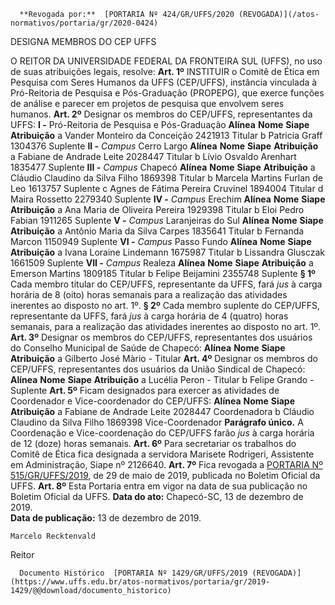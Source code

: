       **Revogada por:**  [PORTARIA Nº 424/GR/UFFS/2020 (REVOGADA)](/atos-normativos/portaria/gr/2020-0424) 

   DESIGNA MEMBROS DO CEP UFFS  

 O REITOR DA UNIVERSIDADE FEDERAL DA FRONTEIRA SUL (UFFS), no uso de suas atribuições legais, resolve:   **Art. 1º**  INSTITUIR o Comitê de Ética em Pesquisa com Seres Humanos da UFFS (CEP/UFFS), instância vinculada à Pró-Reitoria de Pesquisa e Pós-Graduação (PROPEPG), que exerce funções de análise e parecer em projetos de pesquisa que envolvem seres humanos.   **Art. 2º**  Designar os membros do CEP/UFFS, representantes da UFFS: **I -**  Pró-Reitoria de Pesquisa e Pós-Graduação     **Alínea**   **Nome**   **Siape**   **Atribuição**     a   Vander Monteiro da Conceição   2421913   Titular     b   Patricia Graff   1304376   Suplente     **II -**  *Campus*  Cerro Largo     **Alínea**   **Nome**   **Siape**   **Atribuição**     a   Fabiane de Andrade Leite   2028447   Titular     b   Lívio Osvaldo Arenhart   1835477   Suplente     **III -**  *Campus*  Chapecó     **Alínea**   **Nome**   **Siape**   **Atribuição**     a   Cláudio Claudino da Silva Filho   1869398   Titular     b   Marcela Martins Furlan de Leo   1613757   Suplente     c   Agnes de Fátima Pereira Cruvinel   1894004   Titular     d   Maira Rossetto   2279340   Suplente     **IV -**  *Campus*  Erechim     **Alínea**   **Nome**   **Siape**   **Atribuição**     a   Ana Maria de Oliveira Pereira   1929398   Titular     b   Eloi Pedro Fabian   1911265   Suplente     **V -**  *Campus*  Laranjeiras do Sul     **Alínea**   **Nome**   **Siape**   **Atribuição**     a   Antônio Maria da Silva Carpes   1835641   Titular     b   Fernanda Marcon   1150949   Suplente     **VI -**  *Campus*  Passo Fundo     **Alínea**   **Nome**   **Siape**   **Atribuição**     a   Ivana Loraine Lindemann   1675987   Titular     b   Lissandra Glusczak   1661509   Suplente     **VII -**  *Campus*  Realeza     **Alínea**   **Nome**   **Siape**   **Atribuição**     a   Emerson Martins   1809185   Titular     b   Felipe Beijamini   2355748   Suplente       **§ 1º**  Cada membro titular do CEP/UFFS, representante da UFFS, fará *jus*  à carga horária de 8 (oito) horas semanais para a realização das atividades inerentes ao disposto no art. 1º. **§ 2º**  Cada membro suplente do CEP/UFFS, representante da UFFS, fará *jus*  à carga horária de 4 (quatro) horas semanais, para a realização das atividades inerentes ao disposto no art. 1º.   **Art. 3º**  Designar os membros do CEP/UFFS, representantes dos usuários do Conselho Municipal de Saúde de Chapecó:     **Alínea**   **Nome**   **Siape**   **Atribuição**    a  Gilberto José Màrio   -   Titular       **Art. 4º**  Designar os membros do CEP/UFFS, representantes dos usuários da União Sindical de Chapecó:     **Alínea**   **Nome**   **Siape**   **Atribuição**    a  Lucélia Peron   -   Titular    b  Felipe Grando   -   Suplente       **Art. 5º**  Ficam designados para exercer as atividades de Coordenador e Vice-coordenador do CEP/UFFS:     **Alínea**   **Nome**   **Siape**   **Atribuição**     a   Fabiane de Andrade Leite   2028447   Coordenadora     b   Cláudio Claudino da Silva Filho   1869398   Vice-Coordenador       **Parágrafo único.**  A Coordenação e Vice-coordenação do CEP/UFFS farão *jus*  à carga horária de 12 (doze) horas semanais.   **Art. 6º**  Para secretariar os trabalhos do Comitê de Ética fica designada a servidora Marisete Rodrigeri, Assistente em Administração, Siape nº 2126640.   **Art. 7º**  Fica revogada a [PORTARIA Nº 515/GR/UFFS/2019](https://www.uffs.edu.br/atos-normativos/portaria/gr/2019-0515), de 29 de maio de 2019, publicada no Boletim Oficial da UFFS.   **Art. 8º**  Esta Portaria entra em vigor na data de sua publicação no Boletim Oficial da UFFS.        **Data do ato:** Chapecó-SC, 13 de dezembro de 2019.   
 **Data de publicação:**  13 de dezembro de 2019. 

    Marcelo Recktenvald   
 Reitor 

      Documento Histórico  [PORTARIA Nº 1429/GR/UFFS/2019 (REVOGADA)](https://www.uffs.edu.br/atos-normativos/portaria/gr/2019-1429/@@download/documento_historico)     
      